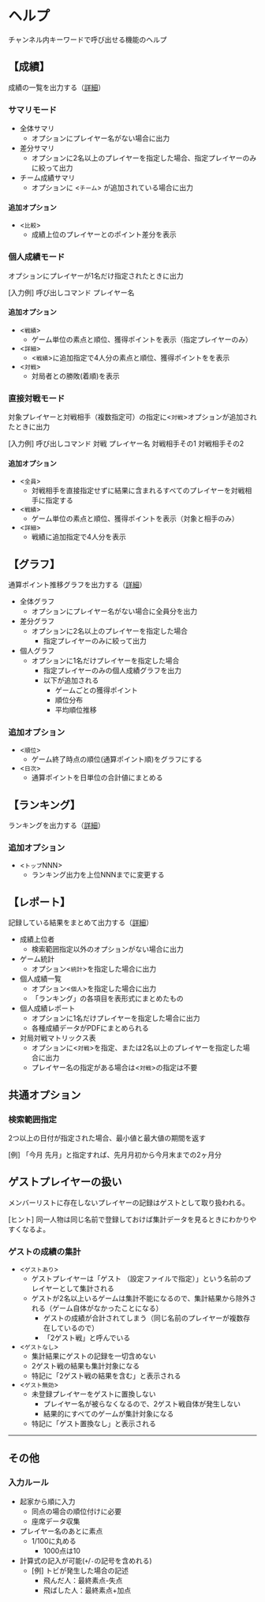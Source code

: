 # ヘルプ

チャンネル内キーワードで呼び出せる機能のヘルプ

## 【成績】

成績の一覧を出力する（[詳細](functions/summary.md)）

### サマリモード

* 全体サマリ
  * オプションにプレイヤー名がない場合に出力
* 差分サマリ
  * オプションに2名以上のプレイヤーを指定した場合、指定プレイヤーのみに絞って出力
* チーム成績サマリ
  * オプションに <`チーム`> が追加されている場合に出力

#### 追加オプション

* <`比較`>
  * 成績上位のプレイヤーとのポイント差分を表示

### 個人成績モード

オプションにプレイヤーが1名だけ指定されたときに出力

[入力例] 呼び出しコマンド プレイヤー名

#### 追加オプション

* <`戦績`>
  * ゲーム単位の素点と順位、獲得ポイントを表示（指定プレイヤーのみ）
* <`詳細`>
  * <`戦績`>に追加指定で4人分の素点と順位、獲得ポイントをを表示
* <`対戦`>
  * 対局者との勝敗(着順)を表示

### 直接対戦モード

対象プレイヤーと対戦相手（複数指定可）の指定に<`対戦`>オプションが追加されたときに出力

[入力例] 呼び出しコマンド 対戦 プレイヤー名 対戦相手その1 対戦相手その2

#### 追加オプション

* <`全員`>
  * 対戦相手を直接指定せずに結果に含まれるすべてのプレイヤーを対戦相手に指定する
* <`戦績`>
  * ゲーム単位の素点と順位、獲得ポイントを表示（対象と相手のみ）
* <`詳細`>
  * 戦績に追加指定で4人分を表示

## 【グラフ】

通算ポイント推移グラフを出力する（[詳細](functions/graph.md)）

* 全体グラフ
  * オプションにプレイヤー名がない場合に全員分を出力
* 差分グラフ
  * オプションに2名以上のプレイヤーを指定した場合
    * 指定プレイヤーのみに絞って出力
* 個人グラフ
  * オプションに1名だけプレイヤーを指定した場合
    * 指定プレイヤーのみの個人成績グラフを出力
    * 以下が追加される
      * ゲームごとの獲得ポイント
      * 順位分布
      * 平均順位推移

### 追加オプション

* <`順位`>
  * ゲーム終了時点の順位(通算ポイント順)をグラフにする
* <`日次`>
  * 通算ポイントを日単位の合計値にまとめる

## 【ランキング】

ランキングを出力する（[詳細](functions/ranking.md)）

### 追加オプション

* <`トップ`NNN>
  * ランキング出力を上位NNNまでに変更する

## 【レポート】

記録している結果をまとめて出力する（[詳細](functions/report.md)）

* 成績上位者
  * 検索範囲指定以外のオプションがない場合に出力
* ゲーム統計
  * オプション<`統計`>を指定した場合に出力
* 個人成績一覧
  * オプション<`個人`>を指定した場合に出力
  * 「ランキング」の各項目を表形式にまとめたもの
* 個人成績レポート
  * オプションに1名だけプレイヤーを指定した場合に出力
  * 各種成績データがPDFにまとめられる
* 対局対戦マトリックス表
  * オプションに<`対戦`>を指定、または2名以上のプレイヤーを指定した場合に出力
  * プレイヤー名の指定がある場合は<`対戦`>の指定は不要

## 共通オプション

### 検索範囲指定

2つ以上の日付が指定された場合、最小値と最大値の期間を返す

[例] 「今月 先月」と指定すれば、先月月初から今月末までの2ヶ月分

## ゲストプレイヤーの扱い

メンバーリストに存在しないプレイヤーの記録はゲストとして取り扱われる。

[ヒント] 同一人物は同じ名前で登録しておけば集計データを見るときにわかりやすくなるよ。

### ゲストの成績の集計

* <`ゲストあり`>
  * ゲストプレイヤーは「ゲスト （設定ファイルで指定）」という名前のプレイヤーとして集計される
  * ゲストが2名以上いるゲームは集計不能になるので、集計結果から除外される（ゲーム自体がなかったことになる）
    * ゲストの成績が合計されてしまう（同じ名前のプレイヤーが複数存在しているので）
    * 「2ゲスト戦」と呼んでいる
* <`ゲストなし`>
  * 集計結果にゲストの記録を一切含めない
  * 2ゲスト戦の結果も集計対象になる
  * 特記に「2ゲスト戦の結果を含む」と表示される
* <`ゲスト無効`>
  * 未登録プレイヤーをゲストに置換しない
    * プレイヤー名が被らなくなるので、2ゲスト戦自体が発生しない
    * 結果的にすべてのゲームが集計対象になる
  * 特記に「ゲスト置換なし」と表示される

---

## その他

### 入力ルール

* 起家から順に入力
  * 同点の場合の順位付けに必要
  * 座席データ収集
* プレイヤー名のあとに素点
  * 1/100に丸める
    * 1000点は10
* 計算式の記入が可能(`+`/`-`の記号を含めれる)
  * [例] トビが発生した場合の記述
    * 飛んだ人：最終素点-失点
    * 飛ばした人：最終素点+加点
